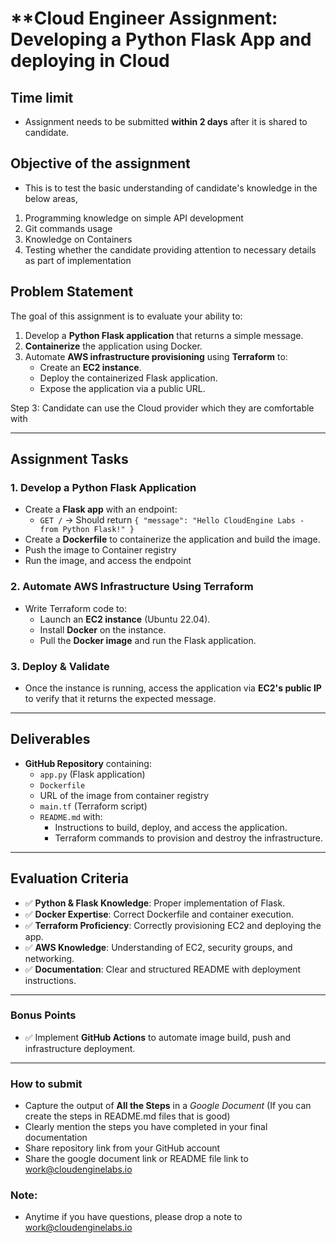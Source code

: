 # **Cloud Engineer Assignment: Developing a Python Flask App and deploying in Cloud

## Time limit

- Assignment needs to be submitted **within 2 days** after it is shared to candidate.

## Objective of the assignment 

- This is to test the basic understanding of candidate's knowledge in the below areas,

1. Programming knowledge on simple API development
2. Git commands usage
3. Knowledge on Containers
4. Testing whether the candidate providing attention to necessary details as part of implementation

## **Problem Statement**

The goal of this assignment is to evaluate your ability to:

1. Develop a **Python Flask application** that returns a simple message.
2. **Containerize** the application using Docker.
3. Automate **AWS infrastructure provisioning** using **Terraform** to:
   - Create an **EC2 instance**.
   - Deploy the containerized Flask application.
   - Expose the application via a public URL.

Step 3: Candidate can use the Cloud provider which they are comfortable with

---

## **Assignment Tasks**

### **1. Develop a Python Flask Application**

- Create a **Flask app** with an endpoint:  
  - `GET /` → Should return `{ "message": "Hello CloudEngine Labs - from Python Flask!" }`
- Create a **Dockerfile** to containerize the application and build the image.
- Push the image to Container registry
- Run the image, and access the endpoint

### **2. Automate AWS Infrastructure Using Terraform**

- Write Terraform code to:
  - Launch an **EC2 instance** (Ubuntu 22.04).
  - Install **Docker** on the instance.
  - Pull the **Docker image** and run the Flask application.

### **3. Deploy & Validate**

- Once the instance is running, access the application via **EC2's public IP** to verify that it returns the expected message.

---

## **Deliverables**

- **GitHub Repository** containing:
  - `app.py` (Flask application)
  - `Dockerfile`
  - URL of the image from container registry
  - `main.tf` (Terraform script)
  - `README.md` with:
    - Instructions to build, deploy, and access the application.
    - Terraform commands to provision and destroy the infrastructure.

---

## **Evaluation Criteria**

- ✅ **Python & Flask Knowledge**: Proper implementation of Flask.
- ✅ **Docker Expertise**: Correct Dockerfile and container execution.
- ✅ **Terraform Proficiency**: Correctly provisioning EC2 and deploying the app.
- ✅ **AWS Knowledge**: Understanding of EC2, security groups, and networking.
- ✅ **Documentation**: Clear and structured README with deployment instructions.

---

### **Bonus Points**

- ✅ Implement **GitHub Actions** to automate image build, push and infrastructure deployment.


---

### How to submit

- Capture the output of **All the Steps** in a _Google Document_ (If you can create the steps in README.md files that is good)
- Clearly mention the steps you have completed in your final documentation
- Share repository link from your GitHub account
- Share the google document link or README file link to [work@cloudenginelabs.io](mailto:work@cloudenginelabs.io)

### Note:

- Anytime if you have questions, please drop a note to [work@cloudenginelabs.io](mailto:work@cloudenginelabs.io)
